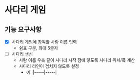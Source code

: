 # 사다리 게임

## 기능 요구사항
- [x] 사다리 게임에 참여할 사람 이름 입력
  - 쉼표 구분, 최대 5글자
- [ ] 사다리 생성
  - 사람 이름 우측 끝이 사다리 시작 점에 닿도록 사다리 위치/폭 계산
  - 사다리 라인이 겹치지 않도록 설정
    - 예: |-----|-----|